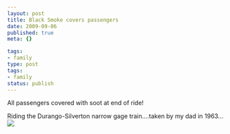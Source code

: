 ```yaml
---
layout: post
title: Black Smoke covers passengers
date: 2009-09-06
published: true
meta: {}

tags:
- family
type: post
tags:
- family
status: publish
---
```

All passengers covered with soot at end of ride!

Riding the Durango-Silverton narrow gage train....taken by my dad in 1963...[![](http://media.eick.us/2011/05/note_black_smoke_all_passenger.jpg.scaled.500.jpg)](http://posterous.com/getfile/files.posterous.com/andreweick/4ANMkJeASrzDbndMoyjJEbwYkGoSShCKrjOQxqFKkRCjHKTqLH9aD6pNdWla/note_black_smoke_all_passenger.jpg.scaled.1000.jpg) <!--    [Posted via email](http://posterous.com)   from [Andrew Eick's posterous](http://posterous.andyeick.com/black-smoke-covers-passengers)      -->

